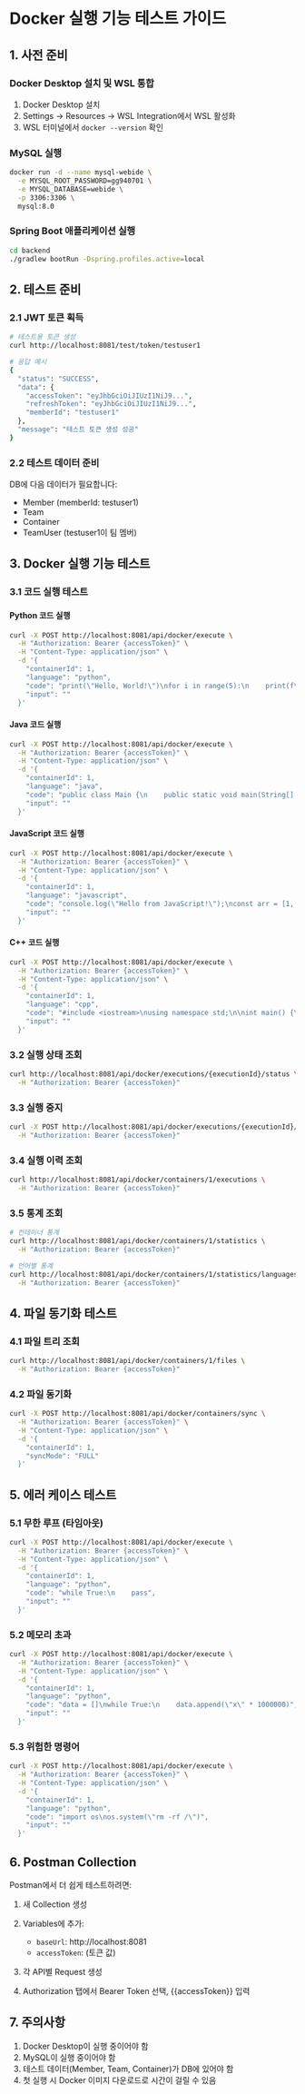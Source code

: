 # Docker 실행 기능 테스트 가이드

## 1. 사전 준비

### Docker Desktop 설치 및 WSL 통합
1. Docker Desktop 설치
2. Settings → Resources → WSL Integration에서 WSL 활성화
3. WSL 터미널에서 `docker --version` 확인

### MySQL 실행
```bash
docker run -d --name mysql-webide \
  -e MYSQL_ROOT_PASSWORD=gg940701 \
  -e MYSQL_DATABASE=webide \
  -p 3306:3306 \
  mysql:8.0
```

### Spring Boot 애플리케이션 실행
```bash
cd backend
./gradlew bootRun -Dspring.profiles.active=local
```

## 2. 테스트 준비

### 2.1 JWT 토큰 획득
```bash
# 테스트용 토큰 생성
curl http://localhost:8081/test/token/testuser1

# 응답 예시
{
  "status": "SUCCESS",
  "data": {
    "accessToken": "eyJhbGciOiJIUzI1NiJ9...",
    "refreshToken": "eyJhbGciOiJIUzI1NiJ9...",
    "memberId": "testuser1"
  },
  "message": "테스트 토큰 생성 성공"
}
```

### 2.2 테스트 데이터 준비
DB에 다음 데이터가 필요합니다:
- Member (memberId: testuser1)
- Team 
- Container
- TeamUser (testuser1이 팀 멤버)

## 3. Docker 실행 기능 테스트

### 3.1 코드 실행 테스트

#### Python 코드 실행
```bash
curl -X POST http://localhost:8081/api/docker/execute \
  -H "Authorization: Bearer {accessToken}" \
  -H "Content-Type: application/json" \
  -d '{
    "containerId": 1,
    "language": "python",
    "code": "print(\"Hello, World!\")\nfor i in range(5):\n    print(f\"Number: {i}\")",
    "input": ""
  }'
```

#### Java 코드 실행
```bash
curl -X POST http://localhost:8081/api/docker/execute \
  -H "Authorization: Bearer {accessToken}" \
  -H "Content-Type: application/json" \
  -d '{
    "containerId": 1,
    "language": "java",
    "code": "public class Main {\n    public static void main(String[] args) {\n        System.out.println(\"Hello from Java!\");\n    }\n}",
    "input": ""
  }'
```

#### JavaScript 코드 실행
```bash
curl -X POST http://localhost:8081/api/docker/execute \
  -H "Authorization: Bearer {accessToken}" \
  -H "Content-Type: application/json" \
  -d '{
    "containerId": 1,
    "language": "javascript",
    "code": "console.log(\"Hello from JavaScript!\");\nconst arr = [1, 2, 3, 4, 5];\narr.forEach(n => console.log(`Number: ${n}`));",
    "input": ""
  }'
```

#### C++ 코드 실행
```bash
curl -X POST http://localhost:8081/api/docker/execute \
  -H "Authorization: Bearer {accessToken}" \
  -H "Content-Type: application/json" \
  -d '{
    "containerId": 1,
    "language": "cpp",
    "code": "#include <iostream>\nusing namespace std;\n\nint main() {\n    cout << \"Hello from C++!\" << endl;\n    return 0;\n}",
    "input": ""
  }'
```

### 3.2 실행 상태 조회
```bash
curl http://localhost:8081/api/docker/executions/{executionId}/status \
  -H "Authorization: Bearer {accessToken}"
```

### 3.3 실행 중지
```bash
curl -X POST http://localhost:8081/api/docker/executions/{executionId}/stop \
  -H "Authorization: Bearer {accessToken}"
```

### 3.4 실행 이력 조회
```bash
curl http://localhost:8081/api/docker/containers/1/executions \
  -H "Authorization: Bearer {accessToken}"
```

### 3.5 통계 조회
```bash
# 컨테이너 통계
curl http://localhost:8081/api/docker/containers/1/statistics \
  -H "Authorization: Bearer {accessToken}"

# 언어별 통계
curl http://localhost:8081/api/docker/containers/1/statistics/languages \
  -H "Authorization: Bearer {accessToken}"
```

## 4. 파일 동기화 테스트

### 4.1 파일 트리 조회
```bash
curl http://localhost:8081/api/docker/containers/1/files \
  -H "Authorization: Bearer {accessToken}"
```

### 4.2 파일 동기화
```bash
curl -X POST http://localhost:8081/api/docker/containers/sync \
  -H "Authorization: Bearer {accessToken}" \
  -H "Content-Type: application/json" \
  -d '{
    "containerId": 1,
    "syncMode": "FULL"
  }'
```

## 5. 에러 케이스 테스트

### 5.1 무한 루프 (타임아웃)
```bash
curl -X POST http://localhost:8081/api/docker/execute \
  -H "Authorization: Bearer {accessToken}" \
  -H "Content-Type: application/json" \
  -d '{
    "containerId": 1,
    "language": "python",
    "code": "while True:\n    pass",
    "input": ""
  }'
```

### 5.2 메모리 초과
```bash
curl -X POST http://localhost:8081/api/docker/execute \
  -H "Authorization: Bearer {accessToken}" \
  -H "Content-Type: application/json" \
  -d '{
    "containerId": 1,
    "language": "python",
    "code": "data = []\nwhile True:\n    data.append(\"x\" * 1000000)",
    "input": ""
  }'
```

### 5.3 위험한 명령어
```bash
curl -X POST http://localhost:8081/api/docker/execute \
  -H "Authorization: Bearer {accessToken}" \
  -H "Content-Type: application/json" \
  -d '{
    "containerId": 1,
    "language": "python",
    "code": "import os\nos.system(\"rm -rf /\")",
    "input": ""
  }'
```

## 6. Postman Collection

Postman에서 더 쉽게 테스트하려면:

1. 새 Collection 생성
2. Variables에 추가:
   - `baseUrl`: http://localhost:8081
   - `accessToken`: (토큰 값)

3. 각 API별 Request 생성
4. Authorization 탭에서 Bearer Token 선택, {{accessToken}} 입력

## 7. 주의사항

1. Docker Desktop이 실행 중이어야 함
2. MySQL이 실행 중이어야 함
3. 테스트 데이터(Member, Team, Container)가 DB에 있어야 함
4. 첫 실행 시 Docker 이미지 다운로드로 시간이 걸릴 수 있음